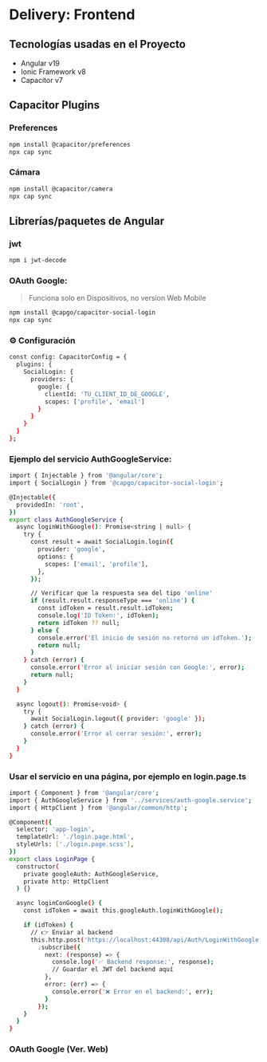 # Delivery: Frontend

## Tecnologías usadas en el Proyecto
- Angular v19
- Ionic Framework v8
- Capacitor v7

## Capacitor Plugins
### Preferences
```bash
npm install @capacitor/preferences
npx cap sync
```

### Cámara
```bash
npm install @capacitor/camera
npx cap sync
```

## Librerías/paquetes de Angular
### jwt
```bash
npm i jwt-decode
```

### OAuth Google:
> Funciona solo en Dispositivos, no version Web Mobile
```bash
npm install @capgo/capacitor-social-login
npx cap sync
```

### ⚙️ Configuración
```bash
const config: CapacitorConfig = {
  plugins: {
    SocialLogin: {
      providers: {
        google: {
          clientId: 'TU_CLIENT_ID_DE_GOOGLE',
          scopes: ['profile', 'email']
        }
      }
    }
  }
};
```

### Ejemplo del servicio AuthGoogleService:
```bash
import { Injectable } from '@angular/core';
import { SocialLogin } from '@capgo/capacitor-social-login';

@Injectable({
  providedIn: 'root',
})
export class AuthGoogleService {
  async loginWithGoogle(): Promise<string | null> {
    try {
      const result = await SocialLogin.login({
        provider: 'google',
        options: {
          scopes: ['email', 'profile'],
        },
      });

      // Verificar que la respuesta sea del tipo 'online'
      if (result.result.responseType === 'online') {
        const idToken = result.result.idToken;
        console.log('ID Token:', idToken);
        return idToken ?? null;
      } else {
        console.error('El inicio de sesión no retornó un idToken.');
        return null;
      }
    } catch (error) {
      console.error('Error al iniciar sesión con Google:', error);
      return null;
    }
  }

  async logout(): Promise<void> {
    try {
      await SocialLogin.logout({ provider: 'google' });
    } catch (error) {
      console.error('Error al cerrar sesión:', error);
    }
  }
}
```

### Usar el servicio en una página, por ejemplo en login.page.ts
```bash
import { Component } from '@angular/core';
import { AuthGoogleService } from '../services/auth-google.service';
import { HttpClient } from '@angular/common/http';

@Component({
  selector: 'app-login',
  templateUrl: './login.page.html',
  styleUrls: ['./login.page.scss'],
})
export class LoginPage {
  constructor(
    private googleAuth: AuthGoogleService,
    private http: HttpClient
  ) {}

  async loginConGoogle() {
    const idToken = await this.googleAuth.loginWithGoogle();

    if (idToken) {
      // 👉 Enviar al backend
      this.http.post('https://localhost:44308/api/Auth/LoginWithGoogle', { idToken })
        .subscribe({
          next: (response) => {
            console.log('✅ Backend response:', response);
            // Guardar el JWT del backend aquí
          },
          error: (err) => {
            console.error('❌ Error en el backend:', err);
          }
        });
    }
  }
}
```

### OAuth Google (Ver. Web)
